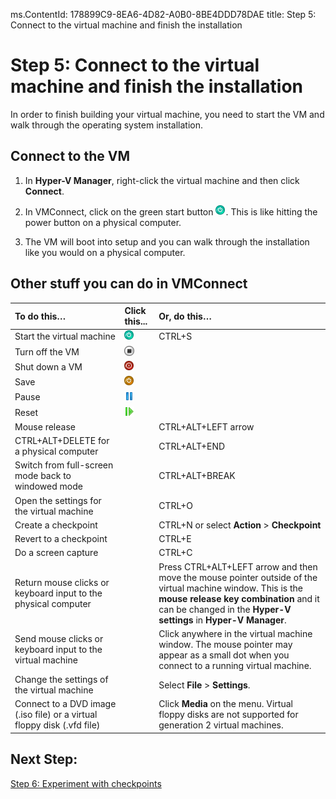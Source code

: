ms.ContentId: 178899C9-8EA6-4D82-A0B0-8BE4DDD78DAE
title: Step 5: Connect to the virtual machine and finish the installation

# Step 5: Connect to the virtual machine and finish the installation #

In order to finish building your virtual machine, you need to start the VM and walk through the operating system installation.

## Connect to the VM ##
1. In **Hyper-V Manager**, right-click the virtual machine and then click **Connect**. 

2. In VMConnect, click on the green start button ![](media\start.png). This is like hitting the power button on a physical computer. 

3. The VM will boot into setup and you can walk through the installation like you would on a physical computer.


## Other stuff you can do in VMConnect ##


| **To do this…** | Click this...| **Or, do this…** |
|:-----|:-----|:-----|
| Start the virtual machine | ![](media/start.png) | CTRL+S | 
| Turn off the VM | ![](media/turnoff.png) |   |
| Shut down a VM | ![](media/shutdown.png) |  |
| Save | ![](media/save.png) |  |
| Pause | ![](media/pause.png) |  |
| Reset | ![](media/reset.png) |  |
| Mouse release |  |CTRL+ALT+LEFT arrow |
| CTRL+ALT+DELETE for a physical computer |  |CTRL+ALT+END |
| Switch from full-screen mode back to windowed mode |  | CTRL+ALT+BREAK | 
| Open the settings for the virtual machine |  | CTRL+O | 
| Create a checkpoint |  | CTRL+N or select **Action** > **Checkpoint**| 
| Revert to a checkpoint |  | CTRL+E | 
| Do a screen capture |  | CTRL+C | 
| Return mouse clicks or keyboard input to the physical computer |  |Press CTRL+ALT+LEFT arrow and then move the mouse pointer outside of the virtual machine window. This is the **mouse release key combination** and it can be changed in the **Hyper-V settings** in **Hyper-V Manager**. |
| Send mouse clicks or keyboard input to the virtual machine |  |Click anywhere in the virtual machine window. The mouse pointer may appear as a small dot when you connect to a running virtual machine. |
| Change the settings of the virtual machine |  | Select **File** > **Settings**.
| Connect to a DVD image (.iso file) or a virtual floppy disk (.vfd file) |  | Click **Media** on the menu. Virtual floppy disks are not supported for generation 2 virtual machines.|



## Next Step: ##
[Step 6: Experiment with checkpoints](walkthrough_checkpoints.md)
